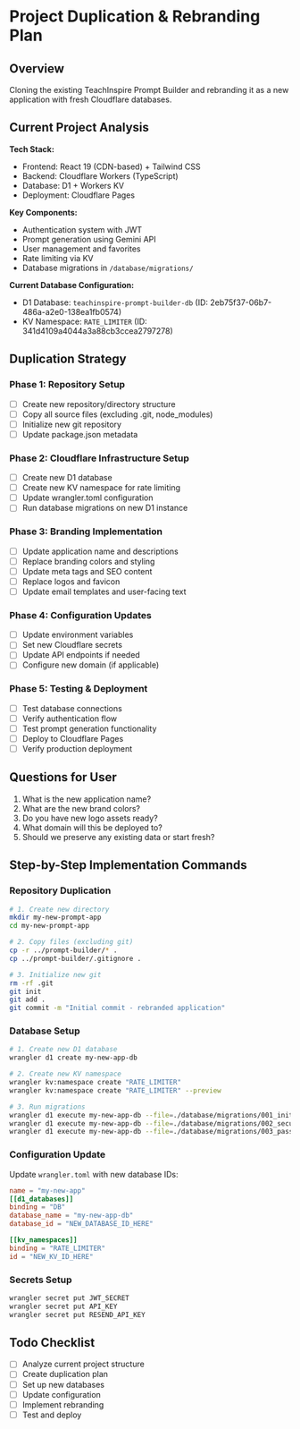 # Project Duplication & Rebranding Plan

## Overview
Cloning the existing TeachInspire Prompt Builder and rebranding it as a new application with fresh Cloudflare databases.

## Current Project Analysis
**Tech Stack:**
- Frontend: React 19 (CDN-based) + Tailwind CSS
- Backend: Cloudflare Workers (TypeScript)
- Database: D1 + Workers KV
- Deployment: Cloudflare Pages

**Key Components:**
- Authentication system with JWT
- Prompt generation using Gemini API
- User management and favorites
- Rate limiting via KV
- Database migrations in `/database/migrations/`

**Current Database Configuration:**
- D1 Database: `teachinspire-prompt-builder-db` (ID: 2eb75f37-06b7-486a-a2e0-138ea1fb0574)
- KV Namespace: `RATE_LIMITER` (ID: 341d4109a4044a3a88cb3ccea2797278)

## Duplication Strategy

### Phase 1: Repository Setup
- [ ] Create new repository/directory structure
- [ ] Copy all source files (excluding .git, node_modules)
- [ ] Initialize new git repository
- [ ] Update package.json metadata

### Phase 2: Cloudflare Infrastructure Setup
- [ ] Create new D1 database
- [ ] Create new KV namespace for rate limiting
- [ ] Update wrangler.toml configuration
- [ ] Run database migrations on new D1 instance

### Phase 3: Branding Implementation
- [ ] Update application name and descriptions
- [ ] Replace branding colors and styling
- [ ] Update meta tags and SEO content
- [ ] Replace logos and favicon
- [ ] Update email templates and user-facing text

### Phase 4: Configuration Updates
- [ ] Update environment variables
- [ ] Set new Cloudflare secrets
- [ ] Update API endpoints if needed
- [ ] Configure new domain (if applicable)

### Phase 5: Testing & Deployment
- [ ] Test database connections
- [ ] Verify authentication flow
- [ ] Test prompt generation functionality
- [ ] Deploy to Cloudflare Pages
- [ ] Verify production deployment

## Questions for User
1. What is the new application name?
2. What are the new brand colors?
3. Do you have new logo assets ready?
4. What domain will this be deployed to?
5. Should we preserve any existing data or start fresh?

## Step-by-Step Implementation Commands

### Repository Duplication
```bash
# 1. Create new directory
mkdir my-new-prompt-app
cd my-new-prompt-app

# 2. Copy files (excluding git)
cp -r ../prompt-builder/* .
cp ../prompt-builder/.gitignore .

# 3. Initialize new git
rm -rf .git
git init
git add .
git commit -m "Initial commit - rebranded application"
```

### Database Setup
```bash
# 1. Create new D1 database
wrangler d1 create my-new-app-db

# 2. Create new KV namespace
wrangler kv:namespace create "RATE_LIMITER"
wrangler kv:namespace create "RATE_LIMITER" --preview

# 3. Run migrations
wrangler d1 execute my-new-app-db --file=./database/migrations/001_initial_schema.sql
wrangler d1 execute my-new-app-db --file=./database/migrations/002_security_enhancements.sql
wrangler d1 execute my-new-app-db --file=./database/migrations/003_password_reset_tokens.sql
```

### Configuration Update
Update `wrangler.toml` with new database IDs:
```toml
name = "my-new-app"
[[d1_databases]]
binding = "DB"
database_name = "my-new-app-db"
database_id = "NEW_DATABASE_ID_HERE"

[[kv_namespaces]]
binding = "RATE_LIMITER"
id = "NEW_KV_ID_HERE"
```

### Secrets Setup
```bash
wrangler secret put JWT_SECRET
wrangler secret put API_KEY
wrangler secret put RESEND_API_KEY
```

## Todo Checklist
- [ ] Analyze current project structure
- [ ] Create duplication plan
- [ ] Set up new databases
- [ ] Update configuration
- [ ] Implement rebranding
- [ ] Test and deploy